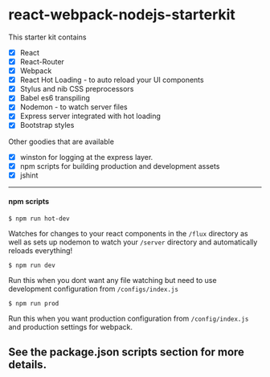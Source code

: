react-webpack-nodejs-starterkit
===========
This starter kit contains

- [x] React
- [x] React-Router
- [x] Webpack
- [x] React Hot Loading - to auto reload your UI components
- [x] Stylus and nib CSS preprocessors
- [x] Babel es6 transpiling
- [x] Nodemon - to watch server files
- [x] Express server integrated with hot loading
- [x] Bootstrap styles

Other goodies that are available
- [x] winston for logging at the express layer.
- [x] npm scripts for building production and development assets
- [x] jshint

---

#### npm scripts
```
$ npm run hot-dev
```
Watches for changes to your react components in the `/flux` directory as well as sets up nodemon to watch your `/server` directory and automatically reloads everything!

```
$ npm run dev
```
Run this when you dont want any file watching but need to use development configuration from `/configs/index.js`

```
$ npm run prod
```
Run this when you want production configuration from `/config/index.js` and production settings for webpack.

See the package.json scripts section for more details.
---
